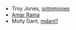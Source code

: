 + Troy Jones, [sntnmjones](https://github.com/sntnmjones)
+ [Amar Rama](https://github.com/ramagician)
+ Molly Dant, [mdant1](https://github.com/mdant1)
